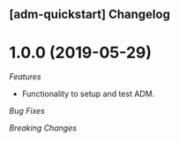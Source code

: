 ## [adm-quickstart] Changelog

# 1.0.0 (2019-05-29)

*Features*
* Functionality to setup and test ADM.

*Bug Fixes*


*Breaking Changes*

